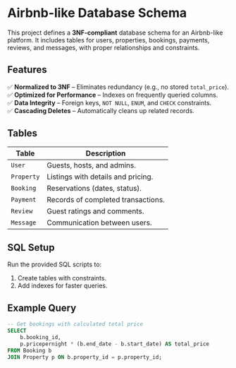 # **Airbnb-like Database Schema**

This project defines a **3NF-compliant** database schema for an Airbnb-like platform. It includes tables for users, properties, bookings, payments, reviews, and messages, with proper relationships and constraints.

## **Features**

✅ **Normalized to 3NF** – Eliminates redundancy (e.g., no stored `total_price`).  
✅ **Optimized for Performance** – Indexes on frequently queried columns.  
✅ **Data Integrity** – Foreign keys, `NOT NULL`, `ENUM`, and `CHECK` constraints.  
✅ **Cascading Deletes** – Automatically cleans up related records.

## **Tables**

| Table      | Description                        |
| ---------- | ---------------------------------- |
| `User`     | Guests, hosts, and admins.         |
| `Property` | Listings with details and pricing. |
| `Booking`  | Reservations (dates, status).      |
| `Payment`  | Records of completed transactions. |
| `Review`   | Guest ratings and comments.        |
| `Message`  | Communication between users.       |

## **SQL Setup**

Run the provided SQL scripts to:

1. Create tables with constraints.
2. Add indexes for faster queries.

## **Example Query**

```sql
-- Get bookings with calculated total price
SELECT
    b.booking_id,
    p.pricepernight * (b.end_date - b.start_date) AS total_price
FROM Booking b
JOIN Property p ON b.property_id = p.property_id;
```
